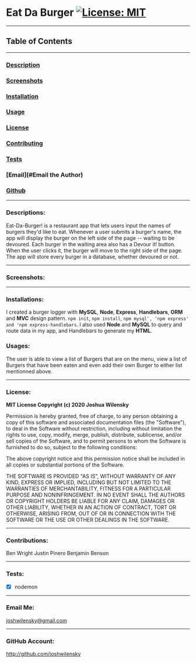 # Eat Da Burger [![License: MIT](https://img.shields.io/badge/License-MIT-yellow.svg)](https://opensource.org/licenses/MIT)

---

## Table of Contents

---

### [Description](#Descriptions)

### [Screenshots](#Screenshots)

### [Installation](#Installations)

### [Usage](#Usages)

### [License](#License)

### [Contributing](#Contributions)

### [Tests](#Tests)

### [Email](#Email the Author)

### [Github](#Github)

---

### <a name="Description"></a>Descriptions:

Eat-Da-Burger! is a restaurant app that lets users input the names of burgers they'd like to eat. Whenever a user submits a burger's name, the app will display the burger on the left side of the page -- waiting to be devoured. Each burger in the waiting area also has a Devour it! button. When the user clicks it, the burger will move to the right side of the page. The app will store every burger in a database, whether devoured or not.

---

### <a name="Screenshots"></a>Screenshots:

---

### <a name="Installation"></a>Installations:

I created a burger logger with **MySQL**, **Node**, **Express**, **Handlebars**, **ORM** and **MVC** design pattern. `npm init`, `npm install`, `npm mysql', 'npm express' and 'npm express-handlebars`. I also used **Node** and **MySQL** to query and route data in my app, and Handlebars to generate my **HTML**.

### <a name="Usage"></a>Usages:

The user is able to view a list of Burgers that are on the menu, view a list of Burgers that have been eaten and even add their own Burger to either list mentionned above.

---

### <a name="License"></a>License:

**MIT License Copyright (c) 2020 Joshua Wilensky**

Permission is hereby granted, free of charge, to any person obtaining a copy
of this software and associated documentation files (the "Software"), to deal
in the Software without restriction, including without limitation the rights
to use, copy, modify, merge, publish, distribute, sublicense, and/or sell
copies of the Software, and to permit persons to whom the Software is
furnished to do so, subject to the following conditions:

The above copyright notice and this permission notice shall be included in all
copies or substantial portions of the Software.

THE SOFTWARE IS PROVIDED "AS IS", WITHOUT WARRANTY OF ANY KIND, EXPRESS OR
IMPLIED, INCLUDING BUT NOT LIMITED TO THE WARRANTIES OF MERCHANTABILITY,
FITNESS FOR A PARTICULAR PURPOSE AND NONINFRINGEMENT. IN NO EVENT SHALL THE
AUTHORS OR COPYRIGHT HOLDERS BE LIABLE FOR ANY CLAIM, DAMAGES OR OTHER
LIABILITY, WHETHER IN AN ACTION OF CONTRACT, TORT OR OTHERWISE, ARISING FROM,
OUT OF OR IN CONNECTION WITH THE SOFTWARE OR THE USE OR OTHER DEALINGS IN THE
SOFTWARE.

---

### <a name="Contributing"></a>Contributions:

Ben Wright
Justin Pinero
Benjamin Benson

---

### <a name="Tests"></a>Tests:

- [x] nodemon

---

### <a name="Questions"></a>Email Me:

joshwilensky@gmail.com

---

### <a name="Github"></a>GitHub Account:

http://github.com/joshwilensky
